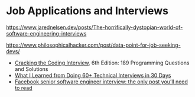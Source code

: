 Job Applications and Interviews
===============================

https://www.jarednelsen.dev/posts/The-horrifically-dystopian-world-of-software-engineering-interviews


https://www.philosophicalhacker.com/post/data-point-for-job-seeking-devs/

* [Cracking the Coding Interview](https://www.amazon.co.uk/dp/0984782850/), 6th Edition: 189 Programming Questions and Solutions
* [What I Learned from Doing 60+ Technical Interviews in 30 Days](https://meekg33k.dev/what-i-learned-from-doing-60-technical-interviews-in-30-days-ckda9sn7s00iftss13b0wd0ky)
* [Facebook senior software engineer interview: the only post you’ll need to read](https://daqo.medium.com/facebook-senior-software-engineer-interview-the-only-post-youll-need-to-read-e4604ff2336d)
